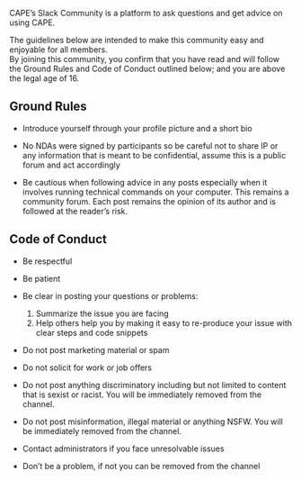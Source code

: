 
CAPE’s Slack Community is a platform to ask questions and get advice on using CAPE.  

The guidelines below are intended to make this community easy and enjoyable for all members.   
By joining this community, you confirm that you have read and will follow the Ground Rules and Code of Conduct outlined below; and you are above the legal age of 16. 


## Ground Rules

* Introduce yourself through your profile picture and a short bio

* No NDAs were signed by participants so be careful not to share IP or any information that is meant to be confidential, 
  assume this is a public forum and act accordingly

* Be cautious when following advice in any posts especially when it involves running technical 
 commands on your computer. This remains a community forum. Each post remains the opinion of its 
  author and is followed at the reader’s risk. 
 

## Code of Conduct

* Be respectful
* Be patient
* Be clear in posting your questions or problems:
  1. Summarize the issue you are facing
  2. Help others help you by making it easy to re-produce your issue with clear steps and code snippets

* Do not post marketing material or spam

* Do not solicit for work or job offers

* Do not post anything discriminatory including but not limited to content that is sexist or racist. You will be immediately removed from the channel.

* Do not post misinformation, illegal material or anything NSFW. You will be immediately removed from the channel.

* Contact administrators if you face unresolvable issues
* Don’t be a problem, if not you can be removed from the channel 

 
